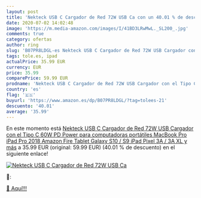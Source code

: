 ```yaml
---
layout: post
title: 'Nekteck USB C Cargador de Red 72W USB Ca con un 40.01 % de descuento'
date: 2020-07-02 14:02:48
image: 'https://m.media-amazon.com/images/I/41BD3LRwMwL._SL200_.jpg'
comments: true
category: ofertas
author: ring
slug: 'B07PR8LDGL-es Nekteck USB C Cargador de Red 72W USB Cargador con el Tipo...'
tags: tole.es, ipad
actualPrice: 35.99 EUR
currency: EUR
price: 35.99
comparePrice: 59.99 EUR
prodname: 'Nekteck USB C Cargador de Red 72W USB Cargador con el Tipo C 60W PD Power para computadoras portátiles  MacBook Pro  iPad Pro 2018 Amazon Fire Tablet Galaxy S10 / S9  iPad  Pixel 3A / 3A XL y más'
country: 'es'
flag: '🇪🇸'
buyurl: 'https://www.amazon.es/dp/B07PR8LDGL/?tag=tolees-21'
descuento: '40.01'
average: '35.99'
---
```


En este momento está [Nekteck USB C Cargador de Red 72W USB Cargador con el Tipo C 60W PD Power para computadoras portátiles  MacBook Pro  iPad Pro 2018 Amazon Fire Tablet Galaxy S10 / S9  iPad  Pixel 3A / 3A XL y más](https://www.amazon.es/dp/B07PR8LDGL/?tag=tolees-21) a 35.99 EUR (original: 59.99 EUR) (40.01 %  de descuento) en el siguiente enlace!

[![Nekteck USB C Cargador de Red 72W USB Ca](https://m.media-amazon.com/images/I/41BD3LRwMwL._SL200_.jpg)](https://www.amazon.es/dp/B07PR8LDGL/?tag=tolees-21)

🔎:


[🛒 Aquí!!!](https://www.amazon.es/dp/B07PR8LDGL/?tag=tolees-21)
